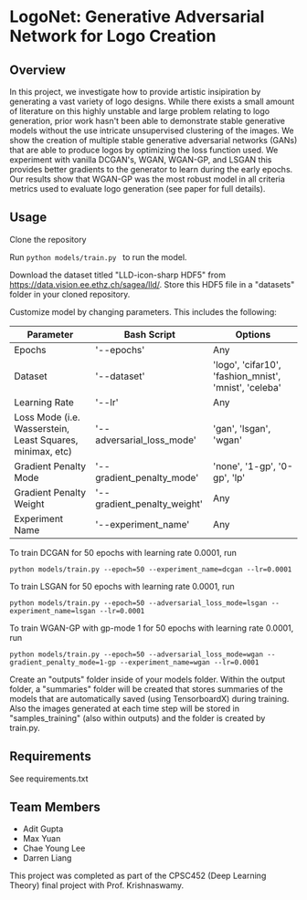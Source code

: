 # LogoNet: Generative Adversarial Network for Logo Creation

## Overview 
In this project, we investigate how to provide artistic insipiration by generating a vast variety of logo designs. While there exists a small amount of literature on this highly unstable and large problem relating to logo generation, prior work hasn't been able to demonstrate stable generative models without the use intricate unsupervised clustering of the images. We show the creation of multiple stable generative adversarial networks (GANs) that are able to produce logos by optimizing the loss function used. We experiment with vanilla DCGAN's, WGAN, WGAN-GP, and LSGAN this provides better gradients to the generator to learn during the early epochs. Our results show that WGAN-GP was the most robust model in all criteria metrics used to evaluate logo generation (see paper for full details). 

<!-- 
![alt text](?raw=true)

![alt text](https://github.com/aditgupta1/logoGAN/blob/main/models/architecture_imgs/gen_img.png?raw=true) -->


## Usage 

Clone the repository

Run  ```python models/train.py ``` to run the model.

Download the dataset titled "LLD-icon-sharp HDF5" from https://data.vision.ee.ethz.ch/sagea/lld/. Store this HDF5 file in a "datasets" folder in your cloned repository.

Customize model by changing parameters. This includes the following:

Parameter | Bash Script | Options
--- | --- | ---
Epochs | '--epochs' | Any
Dataset| '--dataset' | 'logo', 'cifar10', 'fashion_mnist', 'mnist', 'celeba'
Learning Rate | '--lr' | Any
Loss Mode (i.e. Wasserstein, Least Squares, minimax, etc) | '--adversarial_loss_mode' | 'gan', 'lsgan', 'wgan'
Gradient Penalty Mode | '--gradient_penalty_mode' | 'none', '1-gp', '0-gp', 'lp'
Gradient Penalty Weight | '--gradient_penalty_weight' | Any
Experiment Name | '--experiment_name' | Any


To train DCGAN for 50 epochs with learning rate 0.0001, run 

```python models/train.py --epoch=50 --experiment_name=dcgan --lr=0.0001```

To train LSGAN for 50 epochs with learning rate 0.0001, run 

```python models/train.py --epoch=50 --adversarial_loss_mode=lsgan --experiment_name=lsgan --lr=0.0001```

To train WGAN-GP with gp-mode 1 for 50 epochs with learning rate 0.0001, run 

```python models/train.py --epoch=50 --adversarial_loss_mode=wgan --gradient_penalty_mode=1-gp --experiment_name=wgan --lr=0.0001```

Create an "outputs" folder inside of your models folder. Within the output folder, a "summaries" folder will be created that stores summaries of the models that are automatically saved (using TensorboardX) during training. Also the images generated at each time step will be stored in "samples_training" (also within outputs) and the folder is created by train.py.

## Requirements 
See requirements.txt 

## Team Members
- Adit Gupta
- Max Yuan
- Chae Young Lee
- Darren Liang

This project was completed as part of the CPSC452 (Deep Learning Theory) final project with Prof. Krishnaswamy. 
